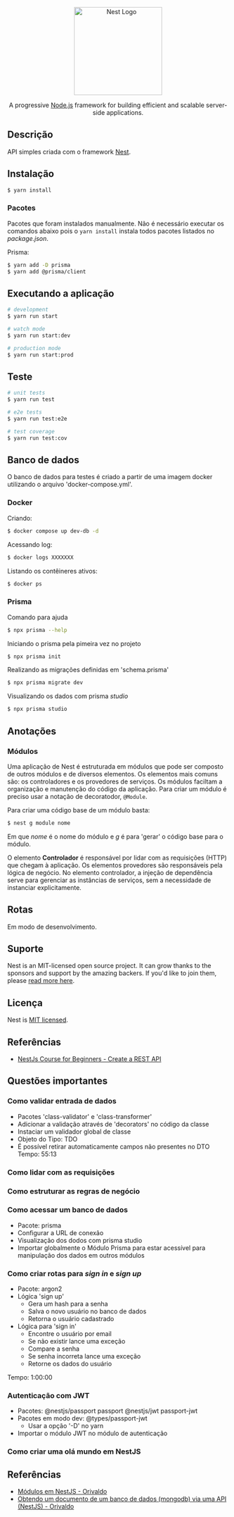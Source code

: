 <p align="center">
  <a href="http://nestjs.com/" target="blank"><img src="https://nestjs.com/img/logo-small.svg" width="200" alt="Nest Logo" /></a>
</p>

[circleci-image]: https://img.shields.io/circleci/build/github/nestjs/nest/master?token=abc123def456
[circleci-url]: https://circleci.com/gh/nestjs/nest

  <p align="center">A progressive <a href="http://nodejs.org" target="_blank">Node.js</a> framework for building efficient and scalable server-side applications.</p>
    <p align="center">

## Descrição

API simples criada com o framework [Nest](https://github.com/nestjs/nest).

## Instalação

```bash
$ yarn install
```

### Pacotes

Pacotes que foram instalados manualmente. Não é necessário executar os comandos abaixo pois o `yarn install` instala todos pacotes listados no _package.json_.

Prisma:

```bash
$ yarn add -D prisma
$ yarn add @prisma/client
```

## Executando a aplicação

```bash
# development
$ yarn run start

# watch mode
$ yarn run start:dev

# production mode
$ yarn run start:prod
```

## Teste

```bash
# unit tests
$ yarn run test

# e2e tests
$ yarn run test:e2e

# test coverage
$ yarn run test:cov
```

## Banco de dados

O banco de dados para testes é criado a partir de uma imagem docker utilizando o arquivo 'docker-compose.yml'.

### Docker

Criando:

```bash
$ docker compose up dev-db -d
```

Acessando log:

```bash
$ docker logs XXXXXXX
```

Listando os contêineres ativos:

```bash
$ docker ps
```

### Prisma

Comando para ajuda

```bash
$ npx prisma --help
```

Iniciando o prisma pela pimeira vez no projeto

```bash
$ npx prisma init
```

Realizando as migrações definidas em 'schema.prisma'

```bash
$ npx prisma migrate dev
```

Visualizando os dados com prisma _studio_

```bash
$ npx prisma studio
```

## Anotações 
### Módulos 
  Uma aplicação de Nest é estruturada em módulos que pode ser composto de outros módulos e de diversos elementos. Os elementos mais comuns são: os controladores e os provedores de serviços. Os módulos faciltam a organização e manutenção do código da aplicação. Para criar um módulo é preciso usar a notação de decoratodor, `@Module`.

  Para criar uma código base de um módulo basta: 
  ```bash
  $ nest g module nome
  ```
  Em que *nome* é o nome do módulo e *g* é para 'gerar' o código base para o módulo. 

  O elemento **Controlador** é responsável por lidar com as requisições (HTTP) que chegam à aplicação. Os elementos provedores são responsáveis pela lógica de negócio. No elemento controlador, a injeção de dependência serve para gerenciar as instâncias de serviços, sem a necessidade de instanciar explicitamente.   
  
## Rotas

Em modo de desenvolvimento.

## Suporte

Nest is an MIT-licensed open source project. It can grow thanks to the sponsors and support by the amazing backers. If you'd like to join them, please [read more here](https://docs.nestjs.com/support).

## Licença

Nest is [MIT licensed](LICENSE).

## Referências

- [NestJs Course for Beginners - Create a REST API](https://www.youtube.com/watch?v=GHTA143_b-s)

## Questões importantes

### Como validar entrada de dados

- Pacotes 'class-validator' e 'class-transformer'
- Adicionar a validação através de 'decorators' no código da classe
- Instaciar um validador global de classe
- Objeto do Tipo: TDO
- É possível retirar automaticamente campos não presentes no DTO
  Tempo: 55:13

### Como lidar com as requisições

### Como estruturar as regras de negócio

### Como acessar um banco de dados

- Pacote: prisma
- Configurar a URL de conexão
- Visualização dos dodos com prisma studio
- Importar globalmente o Módulo Prisma para estar acessível para manipulação dos dados em outros módulos

### Como criar rotas para _sign in_ e _sign up_

- Pacote: argon2
- Lógica 'sign up'
  - Gera um hash para a senha
  - Salva o novo usuário no banco de dados
  - Retorna o usuário cadastrado
- Lógica para 'sign in'
  - Encontre o usuário por email
  - Se não existir lance uma exceção
  - Compare a senha
  - Se senha incorreta lance uma exceção
  - Retorne os dados do usuário

Tempo: 1:00:00

### Autenticação com JWT

- Pacotes: @nestjs/passport passport @nestjs/jwt passport-jwt
- Pacotes em modo dev: @types/passport-jwt
  - Usar a opção '-D' no yarn
- Importar o módulo JWT no módulo de autenticação

### Como criar uma olá mundo em NestJS


## Referências 

* [Módulos em NestJS - Orivaldo](https://youtu.be/2-NDzU9m7g0)
* [Obtendo um documento de um banco de dados (mongodb) via uma API (NestJS) - Orivaldo](https://youtu.be/-xr4P9kQgFE) 
